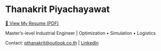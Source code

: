 # Thanakrit Piyachayawat

[📄 View My Resume (PDF)](CV.pdf)

Master’s-level Industrial Engineer | Optimization • Simulation • Logistics

Contact: pthanakrit@outlook.co.th | [LinkedIn](https://www.linkedin.com/in/thanakrit-p-350547367)
